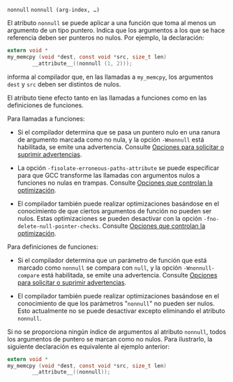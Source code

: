 `nonnull`[](https://gcc.gnu.org/onlinedocs/gcc/Common-Function-Attributes.html#index-nonnull-function-attribute)
`nonnull (arg-index, …)`

El atributo `nonnull` se puede aplicar a una función que toma al menos un argumento de un tipo puntero. Indica que los argumentos a los que se hace referencia deben ser punteros no nulos. Por ejemplo, la declaración:

```c
extern void *
my_memcpy (void *dest, const void *src, size_t len)
        __attribute__((nonnull (1, 2)));
```

informa al compilador que, en las llamadas a `my_memcpy`, los argumentos `dest` y `src` deben ser distintos de nulos.

El atributo tiene efecto tanto en las llamadas a funciones como en las definiciones de funciones.

Para llamadas a funciones:

- Si el compilador determina que se pasa un puntero nulo en una ranura de argumento marcada como no nula, y la opción ``-Wnonnull`` está habilitada, se emite una advertencia. Consulte [Opciones para solicitar o suprimir advertencias](https://gcc.gnu.org/onlinedocs/gcc/Warning-Options.html).

- La opción ``-fisolate-erroneous-paths-attribute`` se puede especificar para que GCC transforme las llamadas con argumentos nulos a funciones no nulas en trampas. Consulte [Opciones que controlan la optimización](https://gcc.gnu.org/onlinedocs/gcc/Optimize-Options.html).

- El compilador también puede realizar optimizaciones basándose en el conocimiento de que ciertos argumentos de función no pueden ser nulos. Estas optimizaciones se pueden desactivar con la opción ``-fno-delete-null-pointer-checks``. Consulte [Opciones que controlan la optimización](https://gcc.gnu.org/onlinedocs/gcc/Optimize-Options.html).

Para definiciones de funciones:
- Si el compilador determina que un parámetro de función que está marcado como ``nonnull`` se compara con ``null``, y la opción ``-Wnonnull-compare`` está habilitada, se emite una advertencia. Consulte [Opciones para solicitar o suprimir advertencias](https://gcc.gnu.org/onlinedocs/gcc/Warning-Options.html).

- El compilador también puede realizar optimizaciones basándose en el conocimiento de que los parámetros "``nonnull``" no pueden ser nulos. Esto actualmente no se puede desactivar excepto eliminando el atributo ``nonnull``.

Si no se proporciona ningún índice de argumentos al atributo `nonnull`, todos los argumentos de puntero se marcan como no nulos. Para ilustrarlo, la siguiente declaración es equivalente al ejemplo anterior:

```c
extern void *
my_memcpy (void *dest, const void *src, size_t len)
        __attribute__((nonnull));
```